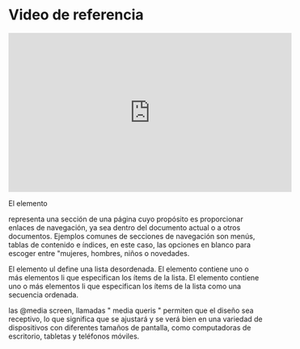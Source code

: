 # Video de referencia

<iframe width="560" height="315" src="https://www.youtube.com/embed/oWmOqxIanjk?si=5-d7lzG1Y7dDdOUq" title="YouTube video player" frameborder="0" allow="accelerometer; autoplay; clipboard-write; encrypted-media; gyroscope; picture-in-picture; web-share" allowfullscreen></iframe>

El elemento <nav> representa una sección de una página cuyo propósito es proporcionar enlaces de navegación, ya sea dentro del documento actual o a otros documentos. Ejemplos comunes de secciones de navegación son menús, tablas de contenido e índices, en este caso, las opciones en blanco para escoger entre "mujeres, hombres, niños o novedades.

El elemento ul define una lista desordenada. El elemento contiene uno o más elementos li que especifican los ítems de la lista. El elemento contiene uno o más elementos li que especifican los ítems de la lista como una secuencia ordenada.

las @media screen, llamadas " media queris " permiten que el diseño sea receptivo, lo que significa que se ajustará y se verá bien en una variedad de dispositivos con diferentes tamaños de pantalla, como computadoras de escritorio, tabletas y teléfonos móviles.

